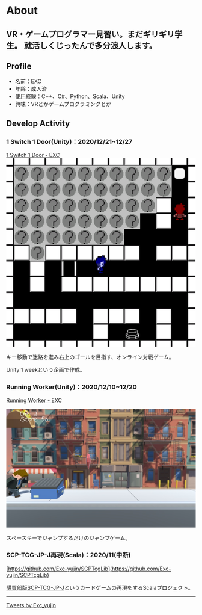 # About
VR・ゲームプログラマー見習い。まだギリギリ学生。
就活しくじったんで多分浪人します。
---

## Profile
- 名前：EXC
- 年齢：成人済
- 使用経験：C++、C#、Python、Scala、Unity
- 興味：VRとかゲームプログラミングとか

## Develop Activity
### 1 Switch 1 Door(Unity)：2020/12/21~12/27
[1 Switch 1 Door - EXC](https://unityroom.com/games/exc_one_switch_one_door)
<img src="./Images/exc_one_switch_one_door_screenshot.png" width="640">

キー移動で迷路を進み右上のゴールを目指す、オンライン対戦ゲーム。

Unity 1 weekという企画で作成。

### Running Worker(Unity)：2020/12/10~12/20
[Running Worker - EXC](https://unityroom.com/games/exc_create_with_code)

<img src="./Images/exc_create_with_code_screenshot.jpg" width="640">

スペースキーでジャンプするだけのジャンプゲーム。

### SCP-TCG-JP-J再現(Scala)：2020/11(中断)

[https://github.com/Exc-yujin/SCPTcgLib](https://github.com/Exc-yujin/SCPTcgLib)

[購買部版SCP-TCG-JP-J](https://gamerch.com/scp-tcg-jp-pd/)というカードゲームの再現をするScalaプロジェクト。

---

<a class="twitter-timeline" data-width="400" data-height="600" href="https://twitter.com/Exc_yujin?ref_src=twsrc%5Etfw">Tweets by Exc_yujin</a> <script async src="https://platform.twitter.com/widgets.js" charset="utf-8"></script>